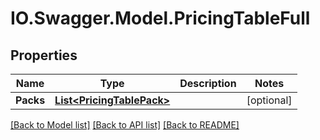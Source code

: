 # IO.Swagger.Model.PricingTableFull
## Properties

Name | Type | Description | Notes
------------ | ------------- | ------------- | -------------
**Packs** | [**List&lt;PricingTablePack&gt;**](PricingTablePack.md) |  | [optional] 

[[Back to Model list]](../README.md#documentation-for-models) [[Back to API list]](../README.md#documentation-for-api-endpoints) [[Back to README]](../README.md)


